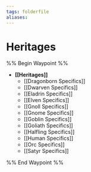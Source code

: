 ```yaml
---
tags: folderfile
aliases:
---
```


# Heritages
%% Begin Waypoint %%
- **[[Heritages]]**
	- [[Dragonborn Specifics]]
	- [[Dwarven Specifics]]
	- [[Eladrin Specifics]]
	- [[Elven Specifics]]
	- [[Gnoll Specifics]]
	- [[Gnome Specifics]]
	- [[Goblin Specifics]]
	- [[Goliath Specifics]]
	- [[Halfling Specifics]]
	- [[Human Specifics]]
	- [[Orc Specifics]]
	- [[Satyr Specifics]]

%% End Waypoint %%
